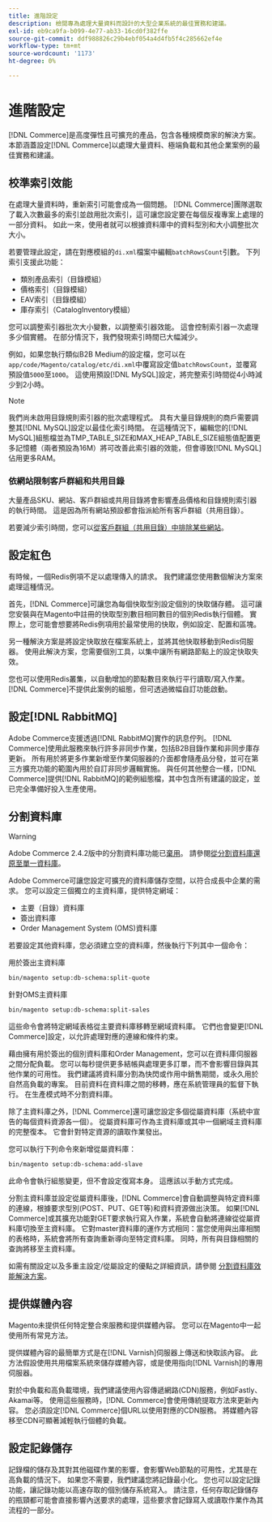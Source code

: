 ```yaml
---
title: 進階設定
description: 檢閱專為處理大量資料而設計的大型企業系統的最佳實務和建議。
exl-id: eb9ca9fa-b099-4e77-ab33-16cd0f382ffe
source-git-commit: ddf988826c29b4ebf054a4d4fb5f4c285662ef4e
workflow-type: tm+mt
source-wordcount: '1173'
ht-degree: 0%

---
```


# 進階設定

[!DNL Commerce]是高度彈性且可擴充的產品，包含各種規模商家的解決方案。 本節涵蓋設定[!DNL Commerce]以處理大量資料、極端負載和其他企業案例的最佳實務和建議。

## 校準索引效能

在處理大量資料時，重新索引可能會成為一個問題。 [!DNL Commerce]團隊選取了載入次數最多的索引並啟用批次索引，這可讓您設定要在每個反複專案上處理的一部分資料。 如此一來，使用者就可以根據資料庫中的資料型別和大小調整批次大小。

若要管理此設定，請在對應模組的`di.xml`檔案中編輯`batchRowsCount`引數。 下列索引支援此功能：

* 類別產品索引（目錄模組）
* 價格索引（目錄模組）
* EAV索引（目錄模組）
* 庫存索引（CatalogInventory模組）

您可以調整索引器批次大小變數，以調整索引器效能。 這會控制索引器一次處理多少個實體。 在部分情況下，我們發現索引時間已大幅減少。

例如，如果您執行類似B2B Medium的設定檔，您可以在`app/code/Magento/catalog/etc/di.xml`中覆寫設定值`batchRowsCount`，並覆寫預設值`5000`至`1000`。 這使用預設[!DNL MySQL]設定，將完整索引時間從4小時減少到2小時。

>[!NOTE]
>
>我們尚未啟用目錄規則索引器的批次處理程式。 具有大量目錄規則的商戶需要調整其[!DNL MySQL]設定以最佳化索引時間。 在這種情況下，編輯您的[!DNL MySQL]組態檔並為TMP_TABLE_SIZE和MAX_HEAP_TABLE_SIZE組態值配置更多記憶體（兩者預設為16M）將可改善此索引器的效能，但會導致[!DNL MySQL]佔用更多RAM。

### 依網站限制客戶群組和共用目錄

大量產品SKU、網站、客戶群組或共用目錄將會影響產品價格和目錄規則索引器的執行時間。 這是因為所有網站預設都會指派給所有客戶群組（共用目錄）。

若要減少索引時間，您可以[從客戶群組（共用目錄）中排除某些網站](https://developer.adobe.com/commerce/php/development/components/indexing/optimization/#customer-group-limitations-by-websites)。

## 設定紅色

有時候，一個Redis例項不足以處理傳入的請求。 我們建議您使用數個解決方案來處理這種情況。

首先，[!DNL Commerce]可讓您為每個快取型別設定個別的快取儲存體。 這可讓您安裝與在Magento中註冊的快取型別數目相同數目的個別Redis執行個體。 實際上，您可能會想要將Redis例項用於最常使用的快取，例如設定、配置和區塊。

另一種解決方案是將設定快取放在檔案系統上，並將其他快取移動到Redis伺服器。 使用此解決方案，您需要個別工具，以集中讓所有網路節點上的設定快取失效。

您也可以使用Redis叢集，以自動增加的節點數目來執行平行讀取/寫入作業。 [!DNL Commerce]不提供此案例的組態，但可透過微幅自訂功能啟動。

## 設定[!DNL RabbitMQ]

Adobe Commerce支援透過[!DNL RabbitMQ]實作的訊息佇列。 [!DNL Commerce]使用此服務來執行許多非同步作業，包括B2B目錄作業和非同步庫存更新。 所有用於將更多作業新增至作業伺服器的介面都會隨產品分發，並可在第三方擴充功能的範圍內用於自訂非同步邏輯實施。 與任何其他整合一樣，[!DNL Commerce]提供[!DNL RabbitMQ]的範例組態檔，其中包含所有建議的設定，並已完全準備好投入生產使用。

## 分割資料庫

>[!WARNING]
>
>Adobe Commerce 2.4.2版中的分割資料庫功能已[棄用](https://community.magento.com/t5/Magento-DevBlog/Deprecation-of-Split-Database-in-Magento-Commerce/ba-p/465187)。 請參閱[從分割資料庫還原至單一資料庫](../configuration/storage/revert-split-database.md)。

Adobe Commerce可讓您設定可擴充的資料庫儲存空間，以符合成長中企業的需求。 您可以設定三個獨立的主資料庫，提供特定網域：

* 主要（目錄）資料庫
* 簽出資料庫
* Order Management System (OMS)資料庫

若要設定其他資料庫，您必須建立空的資料庫，然後執行下列其中一個命令：

用於簽出主資料庫

```bash
bin/magento setup:db-schema:split-quote
```

針對OMS主資料庫

```bash
bin/magento setup:db-schema:split-sales
```

這些命令會將特定網域表格從主要資料庫移轉至網域資料庫。 它們也會變更[!DNL Commerce]設定，以允許處理對應的連線和條件約束。

藉由擁有用於簽出的個別資料庫和Order Management，您可以在資料庫伺服器之間分配負載。 您可以每秒提供更多結帳與處理更多訂單，而不會影響目錄與其他作業的可用性。 我們建議將資料庫分割為快閃或作用中銷售期間，或永久用於自然高負載的專案。 目前資料在資料庫之間的移轉，應在系統管理員的監督下執行。  在生產模式時不分割資料庫。

除了主資料庫之外，[!DNL Commerce]還可讓您設定多個從屬資料庫（系統中宣告的每個資料資源各一個）。 從屬資料庫可作為主資料庫或其中一個網域主資料庫的完整復本。 它會針對特定資源的讀取作業發出。

您可以執行下列命令來新增從屬資料庫：

```bash
bin/magento setup:db-schema:add-slave
```

此命令會執行組態變更，但不會設定復寫本身。 這應該以手動方式完成。

分割主資料庫並設定從屬資料庫後，[!DNL Commerce]會自動調整與特定資料庫的連線，根據要求型別(POST、PUT、GET等)和資料資源做出決策。 如果[!DNL Commerce]或其擴充功能對GET要求執行寫入作業，系統會自動將連線從從屬資料庫切換至主資料庫。 它對master資料庫的運作方式相同：當您使用與出庫相關的表格時，系統會將所有查詢重新導向至特定資料庫。 同時，所有與目錄相關的查詢將移至主資料庫。

如需有關設定以及多重主設定/從屬設定的優點之詳細資訊，請參閱
[分割資料庫效能解決方案](../configuration/storage/multi-master.md)。

## 提供媒體內容

Magento未提供任何特定整合來服務和提供媒體內容。 您可以在Magento中一起使用所有常見方法。

提供媒體內容的最簡單方式是在[!DNL Varnish]伺服器上傳送和快取該內容。 此方法假設使用共用檔案系統來儲存媒體內容，或是使用指向[!DNL Varnish]的專用伺服器。

對於中負載和高負載環境，我們建議使用內容傳遞網路(CDN)服務，例如Fastly、Akamai等。 使用這些服務時，[!DNL Commerce]會使用傳統提取方法來更新內容。 您必須設定[!DNL Commerce]個URL以使用對應的CDN服務。 將媒體內容移至CDN可顯著減輕執行個體的負載。

## 設定記錄儲存

記錄檔的儲存及其對其他磁碟作業的影響，會影響Web節點的可用性，尤其是在高負載的情況下。 如果您不需要，我們建議您將記錄最小化。 您也可以設定記錄功能，讓記錄功能以高速存取的個別儲存系統寫入。 請注意，任何存取記錄儲存的瓶頸都可能會直接影響內送要求的處理，這些要求會記錄寫入或讀取作業作為其流程的一部分。
